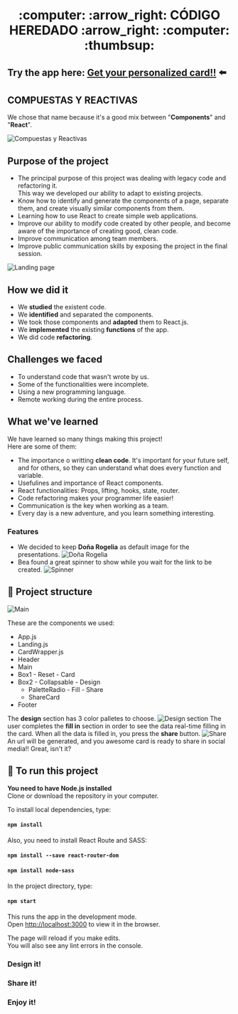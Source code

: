 <h1 align="center"> 
:computer: :arrow_right:  CÓDIGO  HEREDADO  :arrow_right:  :computer: :thumbsup:
</h1>


##  Try the app here: [Get your personalized card!!](https://beta.adalab.es/project-promo-i-module-3-team-1-morning/#/)  :arrow_left:

## COMPUESTAS Y REACTIVAS

We chose that name because it's a good mix between "**Components**" and "**React**".

![Compuestas y Reactivas](https://raw.githubusercontent.com/silalonso/project-promo-i-module-3-team-1-morning/master/_src/assets/images/Team.jpg "The most Compound and Reactive women!")


## Purpose of the project

- The principal purpose of this project was dealing with legacy code and refactoring it.<br />
This way we developed our ability to adapt to existing projects. 
- Know how to identify and generate the components of a page, separate them, and create visually similar components from them.
- Learning how to use React to create simple web applications.
- Improve our ability to modify code created by other people, and become aware of the importance of creating good, clean code.
- Improve communication among team members.
- Improve public communication skills by exposing the project in the final session.


![Landing page](https://raw.githubusercontent.com/silalonso/project-promo-i-module-3-team-1-morning/master/_src/assets/images/landing.jpg "Here starts everything!")


##  How we did it
- We **studied** the existent code.
- We **identified** and separated the components.
- We took those components and **adapted** them to React.js.
- We **implemented** the existing **functions** of the app.
- We did code **refactoring**.


##  Challenges we faced
- To understand code that wasn't wrote by us.
- Some of the functionalities were incomplete.
- Using a new programming language.
- Remote working during the entire process.


##  What we've learned
We have learned so many things making this project!  
Here are some of them:
- The importance o writting **clean code**. It's important for your future self, and for others, so they can understand what does every function and variable.
- Usefulines and importance of React components.
- React functionalities: Props, lifting, hooks, state, router.
- Code refactoring makes your programmer life easier!
- Communication is the key when working as a team.
- Every day is a new adventure, and you learn something interesting.


### Features
- We decided to keep **Doña Rogelia** as default image for the presentations. ![Doña Rogelia](https://raw.githubusercontent.com/silalonso/project-promo-i-module-3-team-1-morning/master/_src/assets/images/image-rogelia.jpg "Our lovely default image")
- Bea found a great spinner to show while you wait for the link to be created. ![Spinner](https://raw.githubusercontent.com/silalonso/project-promo-i-module-3-team-1-morning/master/_src/assets/images/loader.gif "What a cool spinner!")


##  :file_folder:  Project structure

![Main](https://raw.githubusercontent.com/silalonso/project-promo-i-module-3-team-1-morning/master/_src/assets/images/main.jpg "Customize your own card!!")

These are the components we used:
- App.js 
 - Landing.js
 - CardWrapper.js
  - Header
  - Main
   - Box1
    - Reset
    - Card
   - Box2
    - Collapsable
    - Design
     - PaletteRadio
    - Fill
    - Share
     - ShareCard
  - Footer




The **design** section has 3 color palletes to choose. ![Design section](https://raw.githubusercontent.com/silalonso/project-promo-i-module-3-team-1-morning/master/_src/assets/images/design.jpg "Color palettes")
The user completes the **fill in** section in order to see the data real-time filling in the card.
When all the data is filled in, you press the **share** button. ![Share](https://raw.githubusercontent.com/silalonso/project-promo-i-module-3-team-1-morning/master/_src/assets/images/share.jpg "Just click it!")
An url will be generated, and you awesome card is ready to share in social media!!  Great, isn't it?



## :wrench: To run this project

**You need to have Node.js installed** <br />
Clone or download the repository in your computer.<br />

To install local dependencies, type:

#### `npm install`

Also, you need to install React Route and SASS:

#### `npm install --save react-router-dom`

#### `npm install node-sass`

In the project directory, type:

#### `npm start`

This runs the app in the development mode.<br />
Open [http://localhost:3000](http://localhost:3000) to view it in the browser.

The page will reload if you make edits.<br />
You will also see any lint errors in the console.<br />


### Design it!
### Share it!
### Enjoy it!

